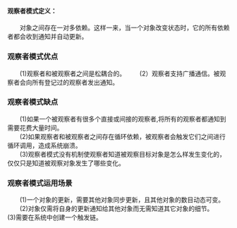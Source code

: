 #### 观察者模式定义：
&emsp;&emsp;对象之间存在一对多依赖。这样一来，当一个对象改变状态时，它的所有依赖者都会收到通知并自动更新。

### 观察者模式优点
&emsp;&emsp;(1)观察者和被观察者之间是松耦合的。
&emsp;&emsp;(2）观察者支持广播通信。被观察者会向所有登记过的观察者发出通知。

### 观察者模式缺点
&emsp;&emsp;(1)如果一个被观察者有很多个直接或间接的观察者,将所有的观察者都通知到需要花费大量时间。  
&emsp;&emsp;(2)如果观察者和被观察者之间存在循环依赖，被观察者会触发它们之间进行循环调用，造成系统崩溃。  
&emsp;&emsp;(3)观察者模式没有机制使观察者知道被观察目标对象是怎么样发生变化的，仅仅只是知道被观察对象发生了哪些变化。

### 观察者模式运用场景
&emsp;&emsp;(1)一个对象的更新，需要其他对象同步更新，且其他对象的数目动态可变。
&emsp;&emsp;(2)对象仅需将自身的更新通知给其他对象而无需知道其它对象的细节。
&emsp;&emsp;(3)需要在系统中创建一个触发链。
